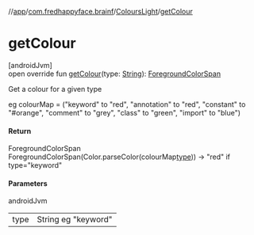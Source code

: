 //[app](../../../index.md)/[com.fredhappyface.brainf](../index.md)/[ColoursLight](index.md)/[getColour](get-colour.md)

# getColour

[androidJvm]\
open override fun [getColour](get-colour.md)(type: [String](https://kotlinlang.org/api/latest/jvm/stdlib/kotlin/-string/index.html)): [ForegroundColorSpan](https://developer.android.com/reference/kotlin/android/text/style/ForegroundColorSpan.html)

Get a colour for a given type

eg colourMap = (&quot;keyword&quot; to &quot;red&quot;, &quot;annotation&quot; to &quot;red&quot;, &quot;constant&quot; to &quot;#orange&quot;, &quot;comment&quot; to &quot;grey&quot;, &quot;class&quot; to &quot;green&quot;, &quot;import&quot; to &quot;blue&quot;)

#### Return

ForegroundColorSpan ForegroundColorSpan(Color.parseColor(colourMap[type](get-colour.md))) -> &quot;red&quot; if type=&quot;keyword&quot;

#### Parameters

androidJvm

| | |
|---|---|
| type | String eg &quot;keyword&quot; |
